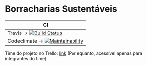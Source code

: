 # Borracharias Sustentáveis

|  CI                     |
| ----------------------------- |
|Travis -> [![Build Status](https://travis-ci.com/wagnermarques/borrachariasSustentaveis.svg?branch=master)](https://travis-ci.com/wagnermarques/borrachariasSustentaveis.svg?branch=master)|
|Codeclimate -> [![Maintainability](https://api.codeclimate.com/v1/badges/a99a88d28ad37a79dbf6/maintainability)](https://codeclimate.com/github/codeclimate/codeclimate/maintainability)|

Time do projeto no Trello: [link](https://trello.com/borrachariasustentavel/home) (Por equanto, acessível apenas para integrantes do time)


